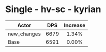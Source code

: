 # Single - hv-sc - kyrian
| Actor | DPS | Increase |
|---|:---:|:---:|
|new_changes|6679|1.34%|
|Base|6591|0.00%|
